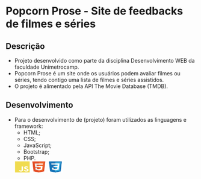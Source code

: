 # Popcorn Prose - Site de feedbacks de filmes e séries

## Descrição
- Projeto desenvolvido como parte da disciplina Desenvolvimento WEB da faculdade Unimetrocamp. 
- Popcorn Prose é um site onde os usuários podem avaliar filmes ou séries, tendo contigo uma lista de filmes e séries assistidos.
- O projeto é alimentado pela API The Movie Database (TMDB).

## Desenvolvimento
- Para o desenvolvimento de (projeto) foram utilizados as linguagens e framework:
    - HTML;
    - CSS;
    - JavaScript;
    - Bootstrap;
    - PHP.
    <div style="display: inline-block">
    <img align="center" alt="Javascript" height="30" width="40" src="https://raw.githubusercontent.com/devicons/devicon/master/icons/javascript/javascript-plain.svg">
    <img align="center" alt="HTML" height="30" width="40" src="https://raw.githubusercontent.com/devicons/devicon/master/icons/html5/html5-original.svg">
    <img align="center" alt="CSS" height="30" width="40" src="https://raw.githubusercontent.com/devicons/devicon/master/icons/css3/css3-original.svg">
    </div>


